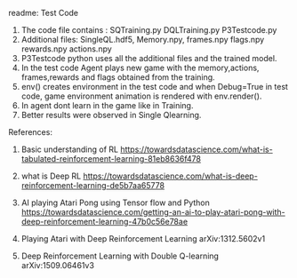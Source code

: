 readme: Test Code
1. The code file contains : 
	SQTraining.py
	DQLTraining.py 
	P3Testcode.py
2. Additional files: 
	SingleQL.hdf5,
	Memory.npy,
	frames.npy
	flags.npy
	rewards.npy
	actions.npy
3. P3Testcode python uses all the additional files and the trained model. 
4. In the test code Agent plays new game with the memory,actions, frames,rewards and flags obtained from the training.
5. env() creates environment in the test code and when Debug=True in test code, game environment animation is rendered with env.render().
6. In agent dont learn in the game like in Training.
7. Better results were observed in Single Qlearning.


References:

1. Basic understanding of RL
https://towardsdatascience.com/what-is-tabulated-reinforcement-learning-81eb8636f478

2. what is Deep RL
https://towardsdatascience.com/what-is-deep-reinforcement-learning-de5b7aa65778


3. AI playing Atari Pong using Tensor flow and Python
https://towardsdatascience.com/getting-an-ai-to-play-atari-pong-with-deep-reinforcement-learning-47b0c56e78ae

4.  Playing Atari with Deep Reinforcement Learning arXiv:1312.5602v1 

5. Deep Reinforcement Learning with Double Q-learning arXiv:1509.06461v3

 
	
	  
